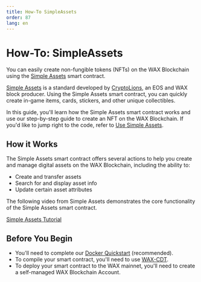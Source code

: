 ```yaml
---
title: How-To SimpleAssets
order: 87
lang: en
---
```

 
# How-To: SimpleAssets

You can easily create non-fungible tokens (NFTs) on the WAX Blockchain using the <a href="https://github.com/CryptoLions/SimpleAssets" target="_blank">Simple Assets</a> smart contract.

<a href="https://www.simpleassets.io/" target="_blank">Simple Assets</a> is a standard developed by <a href="https://cryptolions.io/" target="_blank">CryptoLions</a>, an EOS and WAX block producer. Using the Simple Assets smart contract, you can quickly create in-game items, cards, stickers, and other unique collectibles. 

In this guide, you'll learn how the Simple Assets smart contract works and use our step-by-step guide to create an NFT on the WAX Blockchain. If you'd like to jump right to the code, refer to [Use Simple Assets](/docs/tutorials/howto_simpleassets/nft_basics).

## How it Works

The Simple Assets smart contract offers several actions to help you create and manage digital assets on the WAX Blockchain, including the ability to:

* Create and transfer assets
* Search for and display asset info
* Update certain asset attributes

The following video from Simple Assets demonstrates the core functionality of the Simple Assets smart contract.

[Simple Assets Tutorial](https://www.youtube.com/watch?v=UVbvIZfrLdY)

## Before You Begin

* You'll need to complete our [Docker Quickstart](/docs/dapp-development/docker-setup/) (recommended).
* To compile your smart contract, you'll need to use [WAX-CDT](/docs/dapp-development/wax-cdt/cdt_use).
* To deploy your smart contract to the WAX mainnet, you'll need to create a self-managed WAX Blockchain Account.






